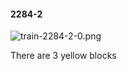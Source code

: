 #### 2284-2
![train-2284-2-0.png](https://github.com/lil-lab/nlvr/raw/master/nlvr/train/images/20/train-2284-2-0.png "train-2284-2-0.png")

There are 3 yellow blocks